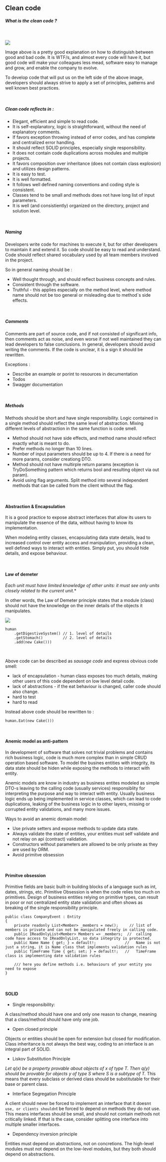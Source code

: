 ## Clean code

##### What is the clean code ? 

</br>


![](../resources/wtf.png)


Image above is a pretty good explanation on how to distinguish between good and bad code. It is WTF/s, and almost every code will have it, but good code will make your colleagues less mead, software easy to manage and grow, and enable the company to evolve.  


To develop code that will put us on the left side of the above image, developers should always strive to apply a set of principles, patterns and well known best practices.

</br>

##### Clean code reflects in :
* Elegant, efficient and simple to read code.
* It is self-explanatory, logic is straightforward, without the need of explanatory comments.
* If favors exception throwing instead of error codes, and has complete and centralized error handling.
* It should reflect SOLID principles, especially single responsibility.
* It does not contain code duplications across modules and multiple projects.
* It favors composition over inheritance (does not contain class explosion) and utilizes design patterns.
* It is easy to test.
* It is well formatted.
* It follows well defined naming conventions and coding style is consistent.
* Classes tend to be small and methods does not have long list of input parameters.
* It is well (and consistiently) organized on the directory, project and solution level.

</br>

##### Naming

Developers write code for machines to execute it, but for other developers to maintain it and extend it. So code should be easy to read and understand. 
Code should reflect shared vocabulary used by all team members involved in the project. 

So in general naming should be :
* Well thought through, and should reflect business concepts and rules.
* Consistent through the software.
* Truthful - this applies especially on the method level, where method name should not be too general or misleading due to method`s side effects.


</br>

##### Comments 

Comments are part of source code, and if not consisted of significant info, then comments act as noise, and even worse if not well maintained they can lead developers to false conclusions. In general, developers should avoid writing the comments. If the code is unclear, it is a sign it should be rewritten.

Exceptions :
* Describe an example or porint to resources in decumentation
* Todos
* Swagger documentation 


</br>

##### Methods 

Methods should be short and have single responsibility. 
Logic contained in a single method should reflect the same level of abstraction. Mixing different levels of abstraction in the same function is code smell. 

* Method should not have side effects, and method name should reflect exactly what is meant to do.
* Prefer methods no longer than 10 lines.
* Number of input parameters should be up to 4. If there is a need for more params, consider creationg DTO.
* Method should not have multirple return params (exception is TryDoSomething pattern which returns bool and resulting object via out param).
* Avoid using flag arguments. Split method into several independent methods that can be called from the client without the flag.

</br>

#### Abstraction & Encapsulation 

It is a good practice to expose abstract interfaces that allow its users to manipulate the essence of the data, without having to know its implementation. 

When modeling entity classes, encapsulating data state details, lead to increased control over entity access and manipulation, providing a clean, well defined ways to interact with entities. Simply put, you should hide details, and expose behaviour. 

</br>

#### Law of demeter
  
*Each unit must have limited knowledge of other units: it must see only units closely related to the current unit.**

In other words, the Law of Demeter principle states that a module (class) should not have the knowledge on the inner details of the objects it manipulates. 

![](../resources/law-of-demeter.png)
</br>

    human
        .getDigestiveSystem() // 1. level of details
        .getStomach()         // 2. level of details
        .add(new Cake()))    

</br>

Above code can be described as *sausage code* and express obvious code smell:
* lack of encapsulation - human class exposes too much details, making other users of this code dependent on low level detail code.
* lack of abstractions - if the eat behaviour is changed, caller code should also change.
* hard to test 
* hard to read

Instead above code should be rewritten to :
</br>

    human.Eat(new Cake()))

</br>


#### Anemic model as anti-pattern

In development of software that solves not trivial problems and contains rich business logic, code is much more complex than in simple CRUD operation based software. To model the busines entities with integrity, its data state should be hiden while exposing the methods to interact with entity. 

Anemic models are know in industry as business entites modeled as simple DTO-s leaving to the calling code (usually services) responsiblity for interpreting the purpose and way to interact with entity. Usually business logic ends up being implemented in service classes, which can lead to code duplications, leaking of the business logic in to other layers, missing or corrupted entity validations, and many more issues.

Ways to avoid an anemic domain model:
* Use private setters and expose methods to update data state. 
* Always validate the state of entities, your entities must self validate and not relay on api (contract) validation. 
* Constructors without parameters are allowed to be only private as they are used by ORM.
* Avoid primitve obsession

</br>

#### Primitve obsession

Primitive fields are basic built-in building blocks of a language such as int, dates, strings, etc. Primitive Obsession is when the code relies too much on primitives. 
Design of business entities relying on primitive types, can result in poor or not centralized entity state validation and often shows as breaking of the single responsibility principle.

    public class CompanyEvent : Entity
    {
        private readonly List<Member> _members = new();     // list of members is private and can not be manipulated freely in calling code.
        public IReadOnlyList<Member> Members => _members;  //  calling code have access to IReadOnlyList, so data integrity is protected.
        public Name Name { get; } = default!;             //   Name is not just a string, it is Name class that implements validation rules
        public TimeFrame Time { get; set; } = default!;   //   TimeFrame class is implementing date validation rules
        
        /// here you define methods i.e. behaviours of your entity you need to expose
    }
    

</br>

#### SOLID

* Single responsibility:

A class/method should have one and only one reason to change, meaning that a class/method should have only one job.
* Open closed principle

Objects or entities should be open for extension but closed for modification. Class inheritance is not always the best way, coding to an interface is an integral part of SOLID. 

* Liskov Substitution Principle

*Let q(x) be a property provable about objects of x of type T. Then q(y) should be provable for objects y of type S where S is a subtype of T.*
This means that every subclass or derived class should be substitutable for their base or parent class.

* Interface Segregation Principle

A client should never be forced to implement an interface that it doesn`t use, or clients shouldn`t be forced to depend on methods they do not use. 
This means interfaces should be small, and should not contain methods not critically linked. If that is the case, consider splitting one interface into multiple smaller interfaces.

* Dependency inversion principle

Entities must depend on abstractions, not on concretions. The high-level modules must not depend on the low-level modules, but they both should depend on abstractions.


